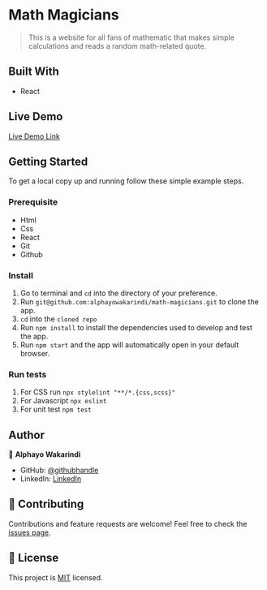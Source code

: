 # Math Magicians

> This is a website for all fans of mathematic that makes simple calculations and reads a random math-related quote.


## Built With

- React

## Live Demo

[Live Demo Link](https://math-magicians-alphayo.netlify.app/)

## Getting Started

To get a local copy up and running follow these simple example steps.

### Prerequisite
- Html
- Css
- React
- Git
- Github


### Install
1. Go to terminal and ```cd``` into the directory of your preference.
2. Run ```git@github.com:alphayowakarindi/math-magicians.git``` to clone the app.
3. ```cd``` into the ```cloned repo```
4. Run  ```npm install``` to install the dependencies used to develop and test the app.
5. Run ```npm start``` and the app will automatically open in your default browser.


### Run tests
1. For CSS run ```npx stylelint "**/*.{css,scss}"```
2. For Javascript ```npx eslint```
3. For unit test ```npm test```


## Author

👤 **Alphayo Wakarindi**

- GitHub: [@githubhandle](https://github.com/alphayowakarindi)
- LinkedIn: [LinkedIn](https://www.linkedin.com/in/alphayo-wakarindi-15a825236/)


## 🤝 Contributing

Contributions and feature requests are welcome!
Feel free to check the [issues page](https://github.com/alphayowakarindi/math-magicians/issues).


## 📝 License

This project is [MIT](./LICENSE.md) licensed.
